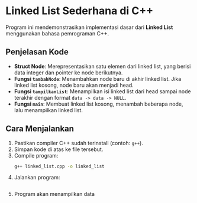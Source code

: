 # Linked List Sederhana di C++

Program ini mendemonstrasikan implementasi dasar dari **Linked List** menggunakan bahasa pemrograman C++.

## Penjelasan Kode

- **Struct Node**: Merepresentasikan satu elemen dari linked list, yang berisi data integer dan pointer ke node berikutnya.
- **Fungsi `tambahNode`**: Menambahkan node baru di akhir linked list. Jika linked list kosong, node baru akan menjadi head.
- **Fungsi `tampilkanList`**: Menampilkan isi linked list dari head sampai node terakhir dengan format `data -> data -> NULL`.
- **Fungsi `main`**: Membuat linked list kosong, menambah beberapa node, lalu menampilkan linked list.

## Cara Menjalankan

1. Pastikan compiler C++ sudah terinstall (contoh: `g++`).
2. Simpan kode di atas ke file tersebut.
3. Compile program:
   ```bash
   g++ linked_list.cpp -o linked_list
4. Jalankan program:
   ```bash ./program
5. Program akan menampilkan data 
